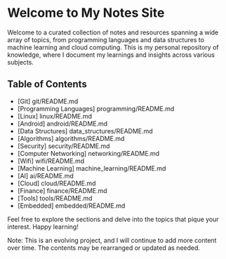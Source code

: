 # Welcome to My Notes Site

Welcome to a curated collection of notes and resources spanning a wide array of topics, from programming languages and data structures to machine learning and cloud computing. This is my personal repository of knowledge, where I document my learnings and insights across various subjects.

## Table of Contents

- [Git] git/README.md
- [Programming Languages] programming/README.md
- [Linux] linux/README.md
- [Android] android/README.md
- [Data Structures] data_structures/README.md
- [Algorithms] algorithms/README.md
- [Security] security/README.md
- [Computer Networking] networking/README.md
- [Wifi] wifi/README.md
- [Machine Learning] machine_learning/README.md
- [AI] ai/README.md
- [Cloud] cloud/README.md
- [Finance] finance/README.md
- [Tools] tools/README.md
- [Embedded] embedded/README.md

Feel free to explore the sections and delve into the topics that pique your interest. Happy learning!

Note: This is an evolving project, and I will continue to add more content over time. The contents may be rearranged or updated as needed.
